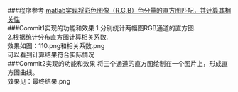 ###程序参考
[ matlab实现将彩色图像（R,G,B）色分量的直方图匹配，并计算其相关性](http://blog.csdn.net/Eagleest/article/details/34849947)<br>
###Commit1实现的功能和效果
1.分别统计两幅图RGB通道的直方图.<br>
2.根据统计分布直方图计算相关系数.<br>
效果如图：110.png和相关系数.png<br>
可以看到计算结果符合实际情况<br>
###Commit2实现的功能和效果
将三个通道的直方图绘制在一个图片上，形成直方图曲线。<br>
效果见：最终结果.png<br>